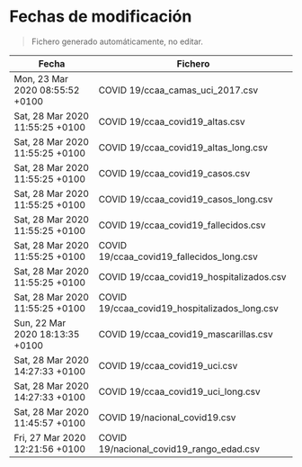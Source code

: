 # Fechas de modificación

> Fichero generado automáticamente, no editar.

| Fecha                           | Fichero                  |
|---------------------------------|--------------------------|
| Mon, 23 Mar 2020 08:55:52 +0100  | COVID 19/ccaa_camas_uci_2017.csv |
| Sat, 28 Mar 2020 11:55:25 +0100  | COVID 19/ccaa_covid19_altas.csv |
| Sat, 28 Mar 2020 11:55:25 +0100  | COVID 19/ccaa_covid19_altas_long.csv |
| Sat, 28 Mar 2020 11:55:25 +0100  | COVID 19/ccaa_covid19_casos.csv |
| Sat, 28 Mar 2020 11:55:25 +0100  | COVID 19/ccaa_covid19_casos_long.csv |
| Sat, 28 Mar 2020 11:55:25 +0100  | COVID 19/ccaa_covid19_fallecidos.csv |
| Sat, 28 Mar 2020 11:55:25 +0100  | COVID 19/ccaa_covid19_fallecidos_long.csv |
| Sat, 28 Mar 2020 11:55:25 +0100  | COVID 19/ccaa_covid19_hospitalizados.csv |
| Sat, 28 Mar 2020 11:55:25 +0100  | COVID 19/ccaa_covid19_hospitalizados_long.csv |
| Sun, 22 Mar 2020 18:13:35 +0100  | COVID 19/ccaa_covid19_mascarillas.csv |
| Sat, 28 Mar 2020 14:27:33 +0100  | COVID 19/ccaa_covid19_uci.csv |
| Sat, 28 Mar 2020 14:27:33 +0100  | COVID 19/ccaa_covid19_uci_long.csv |
| Sat, 28 Mar 2020 11:45:57 +0100  | COVID 19/nacional_covid19.csv |
| Fri, 27 Mar 2020 12:21:56 +0100  | COVID 19/nacional_covid19_rango_edad.csv |
